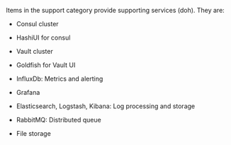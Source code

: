 Items in the support category provide supporting services (doh). They are:


* Consul cluster
* HashiUI for consul
* Vault cluster
* Goldfish for Vault UI

* InfluxDb: Metrics and alerting
* Grafana
* Elasticsearch, Logstash, Kibana: Log processing and storage
* RabbitMQ: Distributed queue
* File storage
